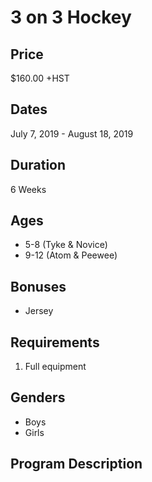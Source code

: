 # 3 on 3 Hockey

## Price
$160.00 +HST

## Dates
July 7, 2019 - August 18, 2019

## Duration
6 Weeks

## Ages
* 5-8 (Tyke & Novice)
* 9-12 (Atom & Peewee)

## Bonuses
* Jersey

## Requirements
1. Full equipment

## Genders
* Boys
* Girls

## Program Description
